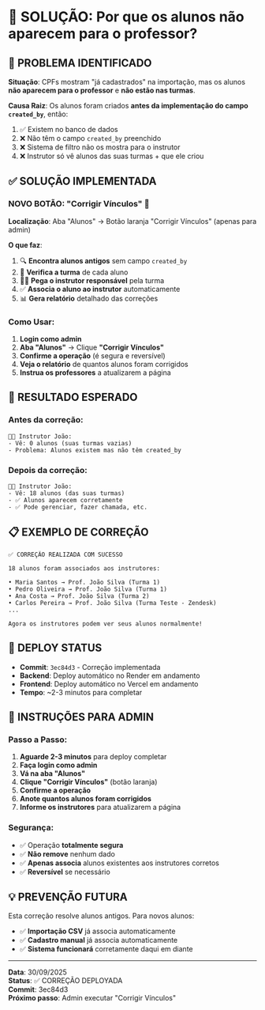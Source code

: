 # 🔧 SOLUÇÃO: Por que os alunos não aparecem para o professor?

## 🎯 PROBLEMA IDENTIFICADO

**Situação**: CPFs mostram "já cadastrados" na importação, mas os alunos **não aparecem para o professor** e **não estão nas turmas**.

**Causa Raiz**: Os alunos foram criados **antes da implementação do campo `created_by`**, então:

1. ✅ Existem no banco de dados
2. ❌ Não têm o campo `created_by` preenchido
3. ❌ Sistema de filtro não os mostra para o instrutor
4. ❌ Instrutor só vê alunos das suas turmas + que ele criou

## ✅ SOLUÇÃO IMPLEMENTADA

### **NOVO BOTÃO: "Corrigir Vínculos"** 🔧

**Localização**: Aba "Alunos" → Botão laranja "Corrigir Vínculos" (apenas para admin)

**O que faz**:

1. 🔍 **Encontra alunos antigos** sem campo `created_by`
2. 🔗 **Verifica a turma** de cada aluno
3. 👨‍🏫 **Pega o instrutor responsável** pela turma
4. ✅ **Associa o aluno ao instrutor** automaticamente
5. 📊 **Gera relatório** detalhado das correções

### **Como Usar**:

1. **Login como admin**
2. **Aba "Alunos"** → Clique **"Corrigir Vínculos"**
3. **Confirme a operação** (é segura e reversível)
4. **Veja o relatório** de quantos alunos foram corrigidos
5. **Instrua os professores** a atualizarem a página

## 🎯 RESULTADO ESPERADO

### **Antes da correção**:

```
👨‍🏫 Instrutor João:
- Vê: 0 alunos (suas turmas vazias)
- Problema: Alunos existem mas não têm created_by
```

### **Depois da correção**:

```
👨‍🏫 Instrutor João:
- Vê: 18 alunos (das suas turmas)
- ✅ Alunos aparecem corretamente
- ✅ Pode gerenciar, fazer chamada, etc.
```

## 📋 EXEMPLO DE CORREÇÃO

```
✅ CORREÇÃO REALIZADA COM SUCESSO

18 alunos foram associados aos instrutores:

• Maria Santos → Prof. João Silva (Turma 1)
• Pedro Oliveira → Prof. João Silva (Turma 1)
• Ana Costa → Prof. João Silva (Turma 2)
• Carlos Pereira → Prof. João Silva (Turma Teste - Zendesk)
...

Agora os instrutores podem ver seus alunos normalmente!
```

## 🚀 DEPLOY STATUS

- **Commit**: `3ec84d3` - Correção implementada
- **Backend**: Deploy automático no Render em andamento
- **Frontend**: Deploy automático no Vercel em andamento
- **Tempo**: ~2-3 minutos para completar

## 📝 INSTRUÇÕES PARA ADMIN

### **Passo a Passo**:

1. **Aguarde 2-3 minutos** para deploy completar
2. **Faça login como admin**
3. **Vá na aba "Alunos"**
4. **Clique "Corrigir Vínculos"** (botão laranja)
5. **Confirme a operação**
6. **Anote quantos alunos foram corrigidos**
7. **Informe os instrutores** para atualizarem a página

### **Segurança**:

- ✅ Operação **totalmente segura**
- ✅ **Não remove** nenhum dado
- ✅ **Apenas associa** alunos existentes aos instrutores corretos
- ✅ **Reversível** se necessário

## 💡 PREVENÇÃO FUTURA

Esta correção resolve alunos antigos. Para novos alunos:

- ✅ **Importação CSV** já associa automaticamente
- ✅ **Cadastro manual** já associa automaticamente
- ✅ **Sistema funcionará** corretamente daqui em diante

---

**Data**: 30/09/2025  
**Status**: ✅ CORREÇÃO DEPLOYADA  
**Commit**: 3ec84d3  
**Próximo passo**: Admin executar "Corrigir Vínculos"
